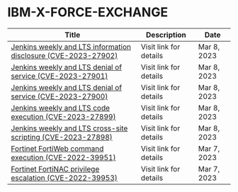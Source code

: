 

# IBM-X-FORCE-EXCHANGE

 |Title|Description|Date|
 |---|---|---|
 |[Jenkins weekly and LTS information disclosure (CVE-2023-27902)](https://exchange.xforce.ibmcloud.com/activity/list?filter=Vulnerabilities)|Visit link for details|Mar 8, 2023|
 |[Jenkins weekly and LTS denial of service (CVE-2023-27901)](https://exchange.xforce.ibmcloud.com/activity/list?filter=Vulnerabilities)|Visit link for details|Mar 8, 2023|
 |[Jenkins weekly and LTS denial of service (CVE-2023-27900)](https://exchange.xforce.ibmcloud.com/activity/list?filter=Vulnerabilities)|Visit link for details|Mar 8, 2023|
 |[Jenkins weekly and LTS code execution (CVE-2023-27899)](https://exchange.xforce.ibmcloud.com/activity/list?filter=Vulnerabilities)|Visit link for details|Mar 8, 2023|
 |[Jenkins weekly and LTS cross-site scripting (CVE-2023-27898)](https://exchange.xforce.ibmcloud.com/activity/list?filter=Vulnerabilities)|Visit link for details|Mar 8, 2023|
 |[Fortinet FortiWeb command execution (CVE-2022-39951)](https://exchange.xforce.ibmcloud.com/activity/list?filter=Vulnerabilities)|Visit link for details|Mar 7, 2023|
 |[Fortinet FortiNAC privilege escalation (CVE-2022-39953)](https://exchange.xforce.ibmcloud.com/activity/list?filter=Vulnerabilities)|Visit link for details|Mar 7, 2023|
 